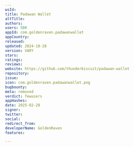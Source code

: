 ```yaml
---
wsId: 
title: Padawan Wallet
altTitle: 
authors: 
users: 500
appId: com.goldenraven.padawanwallet
appCountry: 
released: 
updated: 2024-10-28
version: VARY
stars: 
ratings: 
reviews: 
website: https://github.com/thunderbiscuit/padawan-wallet
repository: 
issue: 
icon: com.goldenraven.padawanwallet.png
bugbounty: 
meta: removed
verdict: fewusers
appHashes: 
date: 2025-02-28
signer: 
twitter: 
social: 
redirect_from: 
developerName: GoldenRaven
features: 

---
```


